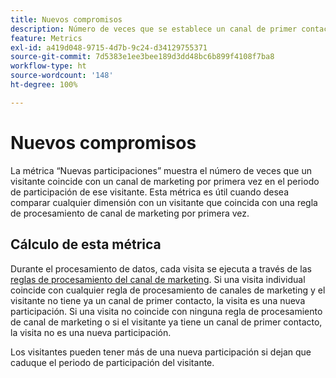 ```yaml
---
title: Nuevos compromisos
description: Número de veces que se establece un canal de primer contacto.
feature: Metrics
exl-id: a419d048-9715-4d7b-9c24-d34129755371
source-git-commit: 7d5383e1ee3bee189d3dd48bc6b899f4108f7ba8
workflow-type: ht
source-wordcount: '148'
ht-degree: 100%

---
```


# Nuevos compromisos

La métrica “Nuevas participaciones” muestra el número de veces que un visitante coincide con un canal de marketing por primera vez en el periodo de participación de ese visitante. Esta métrica es útil cuando desea comparar cualquier dimensión con un visitante que coincida con una regla de procesamiento de canal de marketing por primera vez.

## Cálculo de esta métrica

Durante el procesamiento de datos, cada visita se ejecuta a través de las [reglas de procesamiento del canal de marketing](../c-marketing-channels/c-rules.md). Si una visita individual coincide con cualquier regla de procesamiento de canales de marketing y el visitante no tiene ya un canal de primer contacto, la visita es una nueva participación. Si una visita no coincide con ninguna regla de procesamiento de canal de marketing o si el visitante ya tiene un canal de primer contacto, la visita no es una nueva participación.

Los visitantes pueden tener más de una nueva participación si dejan que caduque el periodo de participación del visitante.
